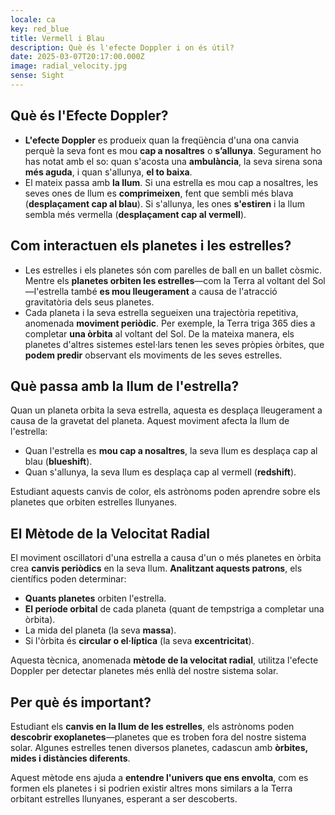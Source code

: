 ```yaml
---
locale: ca
key: red_blue
title: Vermell i Blau
description: Què és l'efecte Doppler i on és útil?
date: 2025-03-07T20:17:00.000Z
image: radial_velocity.jpg
sense: Sight
---
```

## Què és l'Efecte Doppler?

* **L'efecte Doppler** es produeix quan la freqüència d'una ona canvia perquè la seva font es mou **cap a nosaltres** o **s’allunya**. Segurament ho has notat amb el so: quan s'acosta una **ambulància**, la seva sirena sona **més aguda**, i quan s'allunya, **el to baixa**. 
* El mateix passa amb **la llum**. Si una estrella es mou cap a nosaltres, les seves ones de llum es **comprimeixen**, fent que sembli més blava (**desplaçament cap al blau**). Si s'allunya, les ones **s'estiren** i la llum sembla més vermella (**desplaçament cap al vermell**).

## Com interactuen els planetes i les estrelles?

* Les estrelles i els planetes són com parelles de ball en un ballet còsmic. Mentre els **planetes orbiten les estrelles**—com la Terra al voltant del Sol—l'estrella també **es mou lleugerament** a causa de l'atracció gravitatòria dels seus planetes.
* Cada planeta i la seva estrella segueixen una trajectòria repetitiva, anomenada **moviment periòdic**. Per exemple, la Terra triga 365 dies a completar **una òrbita** al voltant del Sol. De la mateixa manera, els planetes d'altres sistemes estel·lars tenen les seves pròpies òrbites, que **podem predir** observant els moviments de les seves estrelles.

## Què passa amb la llum de l'estrella?

Quan un planeta orbita la seva estrella, aquesta es desplaça lleugerament a causa de la gravetat del planeta. Aquest moviment afecta la llum de l'estrella:

* Quan l'estrella es **mou cap a nosaltres**, la seva llum es desplaça cap al blau (**blueshift**).
* Quan s'allunya, la seva llum es desplaça cap al vermell (**redshift**).

Estudiant aquests canvis de color, els astrònoms poden aprendre sobre els planetes que orbiten estrelles llunyanes.

## El Mètode de la Velocitat Radial

El moviment oscillatori d'una estrella a causa d'un o més planetes en òrbita crea **canvis periòdics** en la seva llum. **Analitzant aquests patrons**, els científics poden determinar:

* **Quants planetes** orbiten l'estrella.
* **El període orbital** de cada planeta (quant de tempstriga a completar una òrbita).
* La mida del planeta (la seva **massa**).
* Si l'òrbita és **circular o el·líptica** (la seva **excentricitat**).

Aquesta tècnica, anomenada **mètode de la velocitat radial**, utilitza l'efecte Doppler per detectar planetes més enllà del nostre sistema solar.

## Per què és important?

Estudiant els **canvis en la llum de les estrelles**, els astrònoms poden **descobrir exoplanetes**—planetes que es troben fora del nostre sistema solar. Algunes estrelles tenen diversos planetes, cadascun amb **òrbites, mides i distàncies diferents**.

Aquest mètode ens ajuda a **entendre l'univers que ens envolta**, com es formen els planetes i si podrien existir altres mons similars a la Terra orbitant estrelles llunyanes, esperant a ser descoberts.
